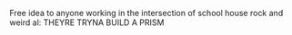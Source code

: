 Free idea to anyone working in the intersection of school house rock and weird al: THEYRE TRYNA BUILD A PRISM

